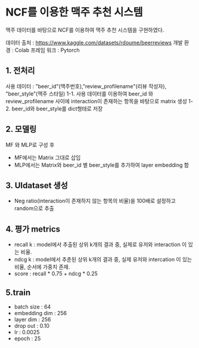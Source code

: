 # NCF를 이용한 맥주 추천 시스템
맥주 데이터를 바탕으로 NCF를 이용하여 맥주 추천 시스템을 구현하였다.

데이터 출처 : https://www.kaggle.com/datasets/rdoume/beerreviews
개발 환경 : Colab
프레임 워크 : Pytorch

## 1. 전처리
사용 데이터 : "beer_id"(맥주번호),"review_profilename"(리뷰 작성자), "beer_style"(맥주 스타일)
1-1. 사용 데이터를 이용하여 beer_id 와 review_profilename 사이에 interaction이 존재하는 항목을 바탕으로 matrix 생성
1-2. beer_id와 beer_style를 dict형태로 저장

## 2. 모델링
MF 와 MLP로 구성 후
- MF에서는 Matrix 그대로 삽입
- MLP에서는 Matrix와 beer_id 별 beer_style를 추가하여 layer embedding 함

## 3. UIdataset 생성
- Neg ratio(interaction이 존재하지 않는 항목의 비율)을 100배로 설정하고 random으로 추출

## 4. 평가 metrics 
- recall k : model에서 추출된 상위 k개의 결과 중, 실제로 유저와 interaction 이 있는 비율.
- ndcg k : model에서 추춘된 상위 k개의 결과 중, 실제 유저와 intercation 이 있는 비율, 순서에 가중치 존재.
- score : recall * 0.75 + ndcg * 0.25

## 5.train
- batch size : 64
- embedding dim : 256
- layer dim : 256
- drop out : 0.10
- lr : 0.0025
- epoch : 25

